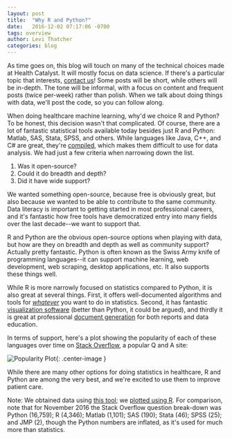 ```yaml
---
layout: post
title:  "Why R and Python?"
date:   2016-12-02 07:17:06 -0700
tags: overview
author: Levi Thatcher
categories: blog
---
```

As time goes on, this blog will touch on many of the technical choices made at Health Catalyst. It will mostly focus on data science. If there's a particular topic that interests, [contact us](http://healthcare.ai/contact.html)! Some posts will be short, while others will be in-depth. The tone will be informal, with a focus on content and frequent posts (twice per-week) rather than polish. When we talk about doing things with data, we'll post the code, so you can follow along.

When doing healthcare machine learning, why'd we choice R and Python? To be honest, this decision wasn't that complicated. Of course, there are a lot of fantastic statistical tools available today besides just R and Python: Matlab, SAS, Stata, SPSS, and others. While languages like Java, C++, and C# are great, they're [compiled](https://en.wikipedia.org/wiki/Compiled_language), which makes them difficult to use for data analysis. We had just a few criteria when narrowing down the list.

1. Was it open-source? 
2. Could it do breadth and depth? 
3. Did it have wide support?

We wanted something open-source, because free is obviously great, but also because we wanted to be able to contribute to the same community. Data literacy is important to getting started in most professional careers, and it's fantastic how free tools have democratized entry into many fields over the last decade--we want to support that.

R and Python are the obvious open-source options when playing with data, but how are they on breadth and depth as well as community support? Actually pretty fantastic. Python is often known as the Swiss Army knife of programming languages--it can support machine learning, web development, web scraping, desktop applications, etc. It also supports these things well.

While R is more narrowly focused on statistics compared to Python, it is also great at several things. First, it offers well-documented algorithms and tools for [*whatever*](https://cran.r-project.org/web/views/) you want to do in statistics. Second, it has fantastic [visualization software](http://tutorials.iq.harvard.edu/R/Rgraphics/Rgraphics.html) (better than Python, it could be argued), and thirdly it is great at professional [document generation](http://yihui.name/knitr/) for both reports and data education.

In terms of support, here's a plot showing the popularity of each of these languages over time on [Stack Overflow](http://stackoverflow.com/), a popular Q and A site:

![Popularity Plot](/assets/RvsPyPost_LanguageComparisonOverTime.png){: .center-image }

While there are many other options for doing statistics in healthcare, R and Python are among the very best, and we're excited to use them to improve patient care.

Note: We obtained data using [this tool](https://data.stackexchange.com/stackoverflow/query/596780/language-trends-questions-per-tag-per-month); we [plotted using R](https://gist.github.com/levithatcher/130ee5d6586839ceeb3975e0afee9b65). For comparison, note that for November 2016 the Stack Overflow question break-down was Python (16,759); R (4,346); Matlab (1,101); SAS (190); Stata (46); SPSS (25); and JMP (2), though the Python numbers are inflated, as it's used for much more than statistics. 